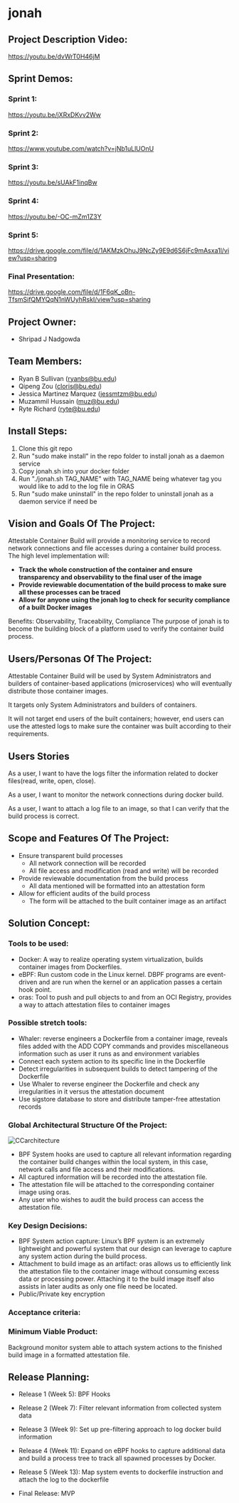 # jonah

## Project Description Video:

https://youtu.be/dvWrT0H46jM

## Sprint Demos:

### Sprint 1:
https://youtu.be/jXRxDKvv2Ww

### Sprint 2:
https://www.youtube.com/watch?v=jNb1uLlUOnU

### Sprint 3:
https://youtu.be/sUAkF1inqBw

### Sprint 4:
https://youtu.be/-OC-mZm1Z3Y

### Sprint 5:
https://drive.google.com/file/d/1AKMzkOhuJ9NcZy9E9d6S6jFc9mAsxa1l/view?usp=sharing

### Final Presentation:
https://drive.google.com/file/d/1F6qK_oBn-TfsmSifQMYQqN1nWUyhRskI/view?usp=sharing

## Project Owner:

- Shripad J Nadgowda

## Team Members:

- Ryan B Sullivan (ryanbs@bu.edu)
- Qipeng Zou (cloris@bu.edu)
- Jessica Martinez Marquez (jessmtzm@bu.edu)
- Muzammil Hussain (muz@bu.edu)
- Ryte Richard (ryte@bu.edu)

## Install Steps:
1. Clone this git repo
2. Run "sudo make install" in the repo folder to install jonah as a daemon service
3. Copy jonah.sh into your docker folder
4. Run "./jonah.sh TAG_NAME" with TAG_NAME being whatever tag you would like to add to the log file in ORAS
5. Run "sudo make uninstall" in the repo folder to uninstall jonah as a daemon service if need be

## Vision and Goals Of The Project:

Attestable Container Build will provide a monitoring service to record network connections and file accesses during a container build process. The high level implementation will:

- **Track the whole construction of the container and ensure transparency and observability to the final user of the image**
- **Provide reviewable documentation of the build process to make sure all these processes can be traced**
- **Allow for anyone using the jonah log to check for security compliance of a built Docker images**

Benefits: Observability, Traceability, Compliance
The purpose of jonah is to become the building block of a platform used to verify the container build process. 

## Users/Personas Of The Project:

Attestable Container Build will be used by System Administrators and builders of container-based applications (microservices) who will eventually distribute those container images.  

It targets only System Administrators and builders of containers.

It will not target end users of the built containers; however, end users can use the attested logs to make sure the container was built according to their requirements.

## Users Stories
As a user, I want to have the logs filter the information related to docker files(read, write, open, close).

As a user, I want to monitor the network connections during docker build.

As a user, I want to attach a log file to an image, so that I can verify that the build process is correct.


## Scope and Features Of The Project:

- Ensure transparent build processes
  - All network connection will be recorded
  - All file access and modification (read and write) will be recorded
- Provide reviewable documentation from the build process
  - All data mentioned will be formatted into an attestation form
- Allow for efficient audits of the build process
  - The form will be attached to the built container image as an artifact

## Solution Concept:

### Tools to be used:
- Docker: A way to realize operating system virtualization, builds container images from Dockerfiles.
- eBPF: Run custom code in the Linux kernel. DBPF programs are event-driven and are run when the kernel or an application passes a certain hook point.
- oras: Tool to push and pull objects to and from an OCI Registry, provides a way to attach attestation files to container images
### Possible stretch tools:
- Whaler: reverse engineers a Dockerfile from a container image, reveals files added with the ADD COPY commands and provides miscellaneous information such as user it runs as and environment variables
- Connect each system action to its specific line in the Dockerfile
- Detect irregularities in subsequent builds to detect tampering of the Dockerfile
- Use Whaler to reverse engineer the Dockerfile and check any irregularities in it versus the attestation document
- Use sigstore database to store and distribute tamper-free attestation records


### Global Architectural Structure Of the Project: 

![CCarchitecture](https://user-images.githubusercontent.com/56104192/134778182-0d789255-acaf-4ca6-8218-026017c2e935.png)

- BPF System hooks are used to capture all relevant information regarding the container build changes within the local system, in this case, network calls and file access and their modifications.
- All captured information will be recorded into the attestation file.
- The attestation file will be attached to the corresponding container image using oras.
- Any user who wishes to audit the build process can access the attestation file.

### Key Design Decisions:
- BPF System action capture: Linux’s BPF system is an extremely lightweight and powerful system that our design can leverage to capture any system action during the build process. 
- Attachment to build image as an artifact: oras allows us to efficiently link the attestation file to the container image without consuming excess data or processing power. Attaching it to the build image itself also assists in later audits as only one file need be located.
- Public/Private key encryption 


### Acceptance criteria:


### Minimum Viable Product:

Background monitor system able to attach system actions to the finished build image in a formatted attestation file. 


## Release Planning:

- Release 1 (Week 5): BPF Hooks

- Release 2 (Week 7): Filter relevant information from collected system data

- Release 3 (Week 9): Set up pre-filtering approach to log docker build information

- Release 4 (Week 11): Expand on eBPF hooks to capture additional data and build a process tree to track all spawned processes by Docker.

- Release 5 (Week 13): Map system events to dockerfile instruction and attach the log to the dockerfile

- Final Release: MVP



